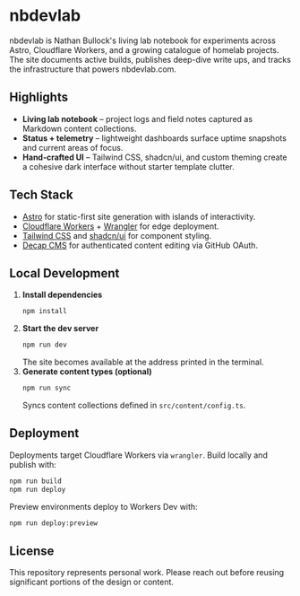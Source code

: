 # nbdevlab

nbdevlab is Nathan Bullock's living lab notebook for experiments across Astro, Cloudflare Workers, and a growing catalogue of homelab projects. The site documents active builds, publishes deep-dive write ups, and tracks the infrastructure that powers nbdevlab.com.

## Highlights
- **Living lab notebook** – project logs and field notes captured as Markdown content collections.
- **Status + telemetry** – lightweight dashboards surface uptime snapshots and current areas of focus.
- **Hand-crafted UI** – Tailwind CSS, shadcn/ui, and custom theming create a cohesive dark interface without starter template clutter.

## Tech Stack
- [Astro](https://astro.build/) for static-first site generation with islands of interactivity.
- [Cloudflare Workers](https://workers.cloudflare.com/) + [Wrangler](https://developers.cloudflare.com/workers/wrangler/) for edge deployment.
- [Tailwind CSS](https://tailwindcss.com/) and [shadcn/ui](https://ui.shadcn.com/) for component styling.
- [Decap CMS](https://decapcms.org/) for authenticated content editing via GitHub OAuth.

## Local Development
1. **Install dependencies**
   ```bash
   npm install
   ```
2. **Start the dev server**
   ```bash
   npm run dev
   ```
   The site becomes available at the address printed in the terminal.
3. **Generate content types (optional)**
   ```bash
   npm run sync
   ```
   Syncs content collections defined in `src/content/config.ts`.

## Deployment
Deployments target Cloudflare Workers via `wrangler`. Build locally and publish with:
```bash
npm run build
npm run deploy
```

Preview environments deploy to Workers Dev with:
```bash
npm run deploy:preview
```

## License
This repository represents personal work. Please reach out before reusing significant portions of the design or content.
